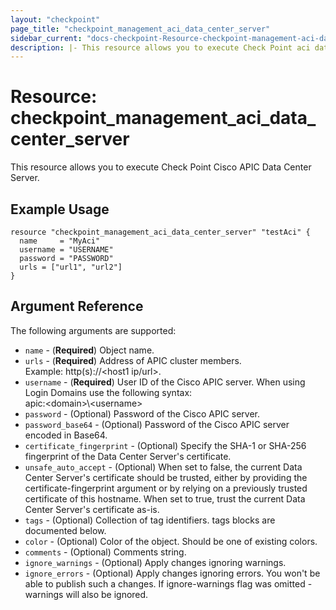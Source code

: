 ```yaml
---
layout: "checkpoint"
page_title: "checkpoint_management_aci_data_center_server"
sidebar_current: "docs-checkpoint-Resource-checkpoint-management-aci-data-center-server"
description: |- This resource allows you to execute Check Point aci data center server.
---
```


# Resource: checkpoint_management_aci_data_center_server

This resource allows you to execute Check Point Cisco APIC Data Center Server.

## Example Usage

```hcl
resource "checkpoint_management_aci_data_center_server" "testAci" {
  name     = "MyAci"
  username = "USERNAME"
  password = "PASSWORD"
  urls = ["url1", "url2"]
}
```

## Argument Reference

The following arguments are supported:

* `name` - (**Required**) Object name.
* `urls` - (**Required**) Address of APIC cluster members. <br>Example: http(s)://<host1 ip/url>.
* `username` - (**Required**) User ID of the Cisco APIC server. When using Login Domains use the following syntax:<br>apic:\<domain\>\\\<username\>
* `password` - (Optional)  Password of the Cisco APIC server.
* `password_base64` - (Optional) Password of the Cisco APIC server encoded in Base64.
* `certificate_fingerprint` - (Optional) Specify the SHA-1 or SHA-256 fingerprint of the Data Center Server's certificate.
* `unsafe_auto_accept` - (Optional) When set to false, the current Data Center Server's certificate should be trusted, either by providing the certificate-fingerprint argument or by relying on a previously trusted certificate of this hostname. When set to true, trust the current Data Center Server's certificate as-is.
* `tags` - (Optional) Collection of tag identifiers. tags blocks are documented below.
* `color` - (Optional) Color of the object. Should be one of existing colors.
* `comments` - (Optional) Comments string.
* `ignore_warnings` - (Optional) Apply changes ignoring warnings.
* `ignore_errors` - (Optional) Apply changes ignoring errors. You won't be able to publish such a changes. If ignore-warnings flag was omitted - warnings will also be ignored.
